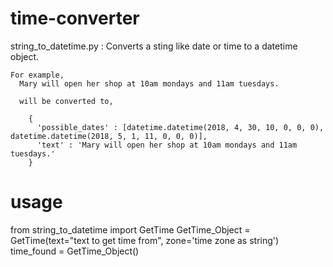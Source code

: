 # time-converter

  string_to_datetime.py :
    Converts a sting like date or time to a datetime object.
    
    For example,
      Mary will open her shop at 10am mondays and 11am tuesdays.
      
      will be converted to,
      
        {
          'possible_dates' : [datetime.datetime(2018, 4, 30, 10, 0, 0, 0), datetime.datetime(2018, 5, 1, 11, 0, 0, 0)],
          'text' : 'Mary will open her shop at 10am mondays and 11am tuesdays.'
        }

# usage
  
  from string_to_datetime import GetTime
  GetTime_Object = GetTime(text="text to get time from", zone='time zone as string')
  time_found = GetTime_Object()

